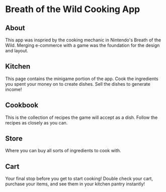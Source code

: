 # Breath of the Wild Cooking App

## About
This app was inspried by the cooking mechanic in Nintendo's Breath of the Wild. Merging e-commerce with a game was the foundation for the design and layout.

## Kitchen
This page contains the minigame portion of the app. Cook the ingredients you spent your money on to create dishes. Sell the dishes to generate income!

## Cookbook
This is the collection of recipes the game will accept as a dish. Follow the recipes as closely as you can.

## Store
Where you can buy all sorts of ingredients to cook with.

## Cart
Your final stop before you get to start cooking! Double check your cart, purchase your items, and see them in your kitchen pantry instantly!
